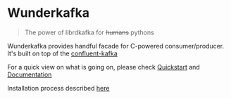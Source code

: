 # Wunderkafka

>The power of librdkafka for <s>humans</s> pythons

Wunderkafka provides handful facade for C-powered consumer/producer. It's built on top of the [confluent-kafka](https://pypi.org/project/confluent-kafka/)

For a quick view on what is going on, please check [Quickstart](https://wunderkafka.readthedocs.io/en/stable/pages/quickstart.html) and [Documentation](https://wunderkafka.readthedocs.io/en/stable/)

Installation process described [here](https://wunderkafka.readthedocs.io/en/stable/pages/install.html)
